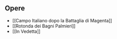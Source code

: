 ## Opere
- [[Campo Italiano dopo la Battaglia di Magenta]]
- [[Rotonda dei Bagni Palmieri]]
- [[In Vedetta]]
